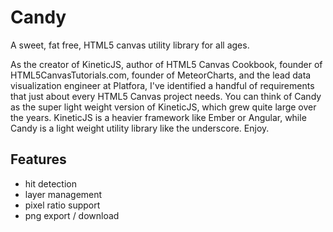 # Candy
A sweet, fat free, HTML5 canvas utility library for all ages.

As the creator of KineticJS, author of HTML5 Canvas Cookbook, founder of HTML5CanvasTutorials.com, founder of MeteorCharts, and the lead data visualization engineer at Platfora, I've identified a handful of requirements that just about every HTML5 Canvas project needs.  You can think of Candy as the super light weight version of KineticJS, which grew quite large over the years.  KineticJS is a heavier framework like Ember or Angular, while Candy is a light weight utility library like the underscore.  Enjoy.

## Features
* hit detection
* layer management
* pixel ratio support
* png export / download
